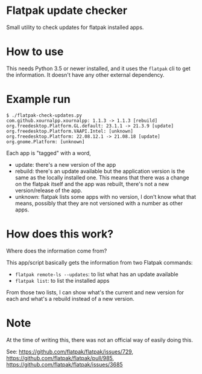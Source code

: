 # Flatpak update checker

Small utility to check updates for flatpak installed apps.

# How to use

This needs Python 3.5 or newer installed, and it uses the `flatpak` cli
to get the information. It doesn't have any other external dependency.

# Example run

```
$ ./flatpak-check-updates.py
com.github.xournalpp.xournalpp: 1.1.3 -> 1.1.3 [rebuild]
org.freedesktop.Platform.GL.default: 23.1.1 -> 21.3.9 [update]
org.freedesktop.Platform.VAAPI.Intel: [unknown]
org.freedesktop.Platform: 22.08.12.1 -> 21.08.18 [update]
org.gnome.Platform: [unknown]
```

Each app is "tagged" with a word,
* update: there's a new version of the app
* rebuild: there's an update available but the application version is the same
as the locally installed one. This means that there was a change on the
flatpak itself and the app was rebuilt, there's not a new version/release of
the app.
* unknown: flatpak lists some apps with no version, I don't know what that
means, possibly that they are not versioned with a number as other apps.


# How does this work?
Where does the information come from?

This app/script basically gets the information from two Flatpak commands:
* `flatpak remote-ls --updates`: to list what has an update available
* `flatpak list`: to list the installed apps

From those two lists, I can show what's the current and new version for each
and what's a rebuild instead of a new version.

# Note
At the time of writing this, there was not an official way of easily doing
this.

See: https://github.com/flatpak/flatpak/issues/729,
https://github.com/flatpak/flatpak/pull/985,
https://github.com/flatpak/flatpak/issues/3685

